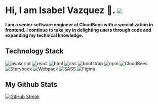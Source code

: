 # Hi, I am Isabel Vazquez 👋. ![](https://komarev.com/ghpvc/?username=ivazquezCB&style=flat-square&color=blueviolet&label=Profile+Visitors)

#### I am a senior software engineer at CloudBees with a specialization in frontend. I continue to take joy in delighting users through code and expanding my technical knowledge.

## Technology Stack

 ![javascript](https://img.shields.io/badge/Javascript-yellow?style=for-the-badge&logo=Javascript&logoColor=black) ![react](https://img.shields.io/badge/React-blue?style=for-the-badge&logo=React&logoColor=white) ![html](https://img.shields.io/badge/Html-red?style=for-the-badge&logo=Html5&logoColor=white) ![css](https://img.shields.io/badge/Css-blue?style=for-the-badge&logo=Css3&logoColor=white) ![bootstrap](https://img.shields.io/badge/Bootstrap-purple?style=for-the-badge&logo=Bootstrap&logoColor=white) ![npm](https://img.shields.io/badge/Npm-red?style=for-the-badge&logo=Npm&logoColor=white) ![CloudBees](https://img.shields.io/badge/CloudBees-1997B5&?logo=cloudbees&logoColor=white&style=for-the-badge) ![Storybook](https://img.shields.io/badge/-Storybook-FF4785?style=for-the-badge&logo=storybook&logoColor=white) ![Webpack](https://img.shields.io/badge/webpack-%238DD6F9.svg?style=for-the-badge&logo=webpack&logoColor=black) ![SASS](https://img.shields.io/badge/SASS-hotpink.svg?style=for-the-badge&logo=SASS&logoColor=white) ![Figma](https://img.shields.io/badge/figma-%23F24E1E.svg?style=for-the-badge&logo=figma&logoColor=white)
 
 ## My Github Stats

  [![GitHub Streak](https://github-readme-streak-stats.herokuapp.com/?user=ivazquezCB&theme=navy-gear)](https://git.io/streak-stats) 
 
